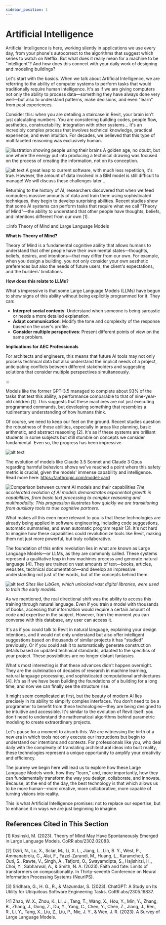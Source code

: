 ```yaml
---
sidebar_position: 1
---
```


# Artificial Intelligence

Artificial Intelligence is here, working silently in applications we use every day, from your phone's autocorrect to the algorithms that suggest which series to watch on Netflix. But what does it really mean for a machine to be "intelligent"? And how does this connect with your daily work of designing and modeling buildings?

Let's start with the basics. When we talk about Artificial Intelligence, we are referring to the ability of computer systems to perform tasks that would traditionally require human intelligence. It's as if we are giving computers not only the ability to process data—something they have always done very well—but also to understand patterns, make decisions, and even "learn" from past experiences.

Consider this: when you are detailing a staircase in Revit, your brain isn't just calculating numbers. You are considering building codes, people flow, aesthetics, constructability, integration with other systems... It's an incredibly complex process that involves technical knowledge, practical experience, and even intuition. For decades, we believed that this type of multifaceted reasoning was exclusively human.

![Illustration showing people using their brains](image.png)
A golden age, no doubt, but one where the energy put into producing a technical drawing was focused on the process of creating the information, not on its conception.

![alt text](image-1.png)
A great leap to current software, with much less repetition, it's true. However, the amount of data involved in a BIM model is still difficult to manage! We will discuss these challenges later...

Returning to the history of AI, researchers discovered that when we feed computers massive amounts of data and train them using sophisticated techniques, they begin to develop surprising abilities. Recent studies show that some AI systems can perform tasks that require what we call "Theory of Mind"—the ability to understand that other people have thoughts, beliefs, and intentions different from our own [1].

:::info Theory of Mind and Large Language Models

**What is Theory of Mind?**

Theory of Mind is a fundamental cognitive ability that allows humans to understand that other people have their own mental states—thoughts, beliefs, desires, and intentions—that may differ from our own. For example, when you design a building, you not only consider your own aesthetic preferences but also the needs of future users, the client's expectations, and the builders' limitations.

**How does this relate to LLMs?**

What's impressive is that some Large Language Models (LLMs) have begun to show signs of this ability without being explicitly programmed for it. They can:

- **Interpret social contexts**: Understand when someone is being sarcastic or needs a more detailed explanation.
- **Adapt communication**: Modify the tone and complexity of the response based on the user's profile.
- **Consider multiple perspectives**: Present different points of view on the same problem.

**Implications for AEC Professionals**

For architects and engineers, this means that future AI tools may not only process technical data but also understand the implicit needs of a project, anticipating conflicts between different stakeholders and suggesting solutions that consider multiple perspectives simultaneously.

:::

Models like the former GPT-3.5 managed to complete about 93% of the tasks that test this ability, a performance comparable to that of nine-year-old children [1]. This suggests that these machines are not just executing programmed commands, but developing something that resembles a rudimentary understanding of how humans think.

Of course, we need to keep our feet on the ground. Recent studies question the robustness of these abilities, especially in areas like planning, basic arithmetic, and abstract reasoning [2]. It's as if these systems are brilliant students in some subjects but still stumble on concepts we consider fundamental. Even so, the progress has been impressive.

![alt text](image-3.png)

The evolution of models like Claude 3.5 Sonnet and Claude 3 Opus regarding harmful behaviors shows we've reached a point where this safety metric is crucial, given the models' immense capability and intelligence. Read more here: https://anthropic.com/model-card

![Comparison between current AI models and their capabilities](Evolution.jpg)
*The accelerated evolution of AI models demonstrates exponential growth in capabilities, from basic text processing to complex reasoning and multimodality. This progression illustrates how quickly we are transitioning from auxiliary tools to true cognitive partners.*

What makes all this even more relevant to you is that these technologies are already being applied in software engineering, including code suggestions, automatic summaries, and even automatic program repair [3]. It's not hard to imagine how these capabilities could revolutionize tools like Revit, making them not just more powerful, but truly collaborative.

The foundation of this entire revolution lies in what are known as Large Language Models—or LLMs, as they are commonly called. These systems represent a qualitative leap in how machines process and generate natural language [4]. They are trained on vast amounts of text—books, articles, websites, technical documentation—and develop an impressive understanding not just of the words, but of the concepts behind them.

![alt text](image-2.png)
*Sites like LibGen, which unlocked vast digital libraries, were used to train the early models.*

As we mentioned, the real directional shift was the ability to access this training through natural language. Even if you train a model with thousands of books, accessing that information would require a certain amount of code and expertise in the subject. However, from the moment you can converse with this database, any user can access it.

It's as if you could talk to Revit in natural language, explaining your design intentions, and it would not only understand but also offer intelligent suggestions based on thousands of similar projects it has "studied" previously. Or if you could ask it to automatically generate construction details based on updated technical standards, adapted to the specifics of your project. These possibilities are no longer distant fantasies.

What's most interesting is that these advances didn't happen overnight. They are the culmination of decades of research in machine learning, natural language processing, and sophisticated computational architectures [4]. It's as if we have been building the foundations of a building for a long time, and now we can finally see the structure rise.

It might seem complicated at first, but the beauty of modern AI lies precisely in its ability to simplify complex interfaces. You don't need to be a programmer to benefit from these technologies—they are being designed to be intuitive and accessible. It's similar to the evolution of Revit itself: you don't need to understand the mathematical algorithms behind parametric modeling to create extraordinary projects.

Let's pause for a moment to absorb this. We are witnessing the birth of a new era in which tools not only execute our instructions but begin to understand our intentions and contexts. For professionals like you, who deal daily with the complexity of translating architectural ideas into built reality, these technologies represent a unique opportunity to amplify your creativity and efficiency.

The journey we begin here will lead us to explore how these Large Language Models work, how they "learn," and, more importantly, how they can fundamentally transform the way you design, collaborate, and innovate. Because, at the end of the day, the best technology is that which allows us to be more human—more creative, more collaborative, more capable of turning visions into reality.

This is what Artificial Intelligence promises: not to replace our expertise, but to enhance it in ways we are just beginning to imagine.

## References Cited in This Section

[1] Kosinski, M. (2023). Theory of Mind May Have Spontaneously Emerged in Large Language Models. CoRR abs/2302.02083.

[2] Dziri, N., Lu, X., Sclar, M., Li, X. L., Jiang, L., Lin, B. Y., West, P., Ammanabrolu, C., Alai, F., Fazel-Zarandi, M., Huang, L., Karamcheti, S., Outi, S., Rawte, V., Singh, A., Tafjord, O., Swayamdipta, S., Hajishirzi, H., Choi, Y., Sabharwal, A., & Smith, N. A. (2023). Faith and fate: Limits of transformers on compositionality. In Thirty-seventh Conference on Neural Information Processing Systems (NeurIPS).

[3] Sridhara, G., H. G., R., & Mazumdar, S. (2023). ChatGPT: A Study on Its Utility for Ubiquitous Software Engineering Tasks. CoRR abs/2305.16837.

[4] Zhao, W. X., Zhou, K., Li, J., Tang, T., Wang, X., Hou, Y., Min, Y., Zhang, B., Zhang, J., Dong, Z., Du, Y., Yang, C., Chen, Y., Chen, Z., Jiang, J., Ren, R., Li, Y., Tang, X., Liu, Z., Liu, P., Nie, J. Y., & Wen, J. R. (2023). A Survey of Large Language Models.